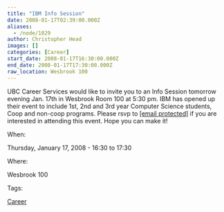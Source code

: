 ```yaml
---
title: "IBM Info Session"
date: 2008-01-17T02:39:00.000Z
aliases:
  - /node/1029
author: Christopher Head
images: []
categories: [Career]
start_date: 2008-01-17T16:30:00.000Z
end_date: 2008-01-17T17:30:00.000Z
raw_location: Wesbrook 100
---
```


UBC Career Services would like to invite you to an Info Session tomorrow evening Jan. 17th in Wesbrook Room 100 at 5:30 pm. IBM has opened up their event to include 1st, 2nd and 3rd year Computer Science students, Coop and non-coop programs. Please rsvp to [\[email protected\]](/cdn-cgi/l/email-protection#630802170b06110a0d064d0b160e06231601004d0002) if you are interested in attending this event. Hope you can make it!

When: 

Thursday, January 17, 2008 - 16:30 to 17:30

Where: 

Wesbrook 100

Tags: 

[Career](/career)

